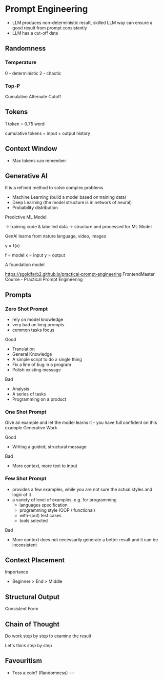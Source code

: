 # Prompt Engineering

- LLM produces non-deterministic result, skilled LLM way can ensure a good result from prompt consistently
- LLM has a cut-off date

## Randomness

### Temperature

0 - deterministic
2 - chaotic

### Top-P

Cumulative Alternate Cutoff

## Tokens

1 token = 0.75 word

cumulative tokens = input + output history

## Context Window

- Max tokens can remember

## Generative AI

It is a refined method to solve complex problems

- Machine Learning (build a model based on training data)
- Deep Learning (the model structure is in network of neural)
- Probability distribution

Predictive ML Model

-> training code & labelled data
-> structure and processed for ML Model

GenAI learns from nature language, video, images

y = f(x)

f = model
x = input
y = output

A foundation model

<https://sgoldfarb2.github.io/practical-prompt-engineering> FrontendMaster Course - Practical Prompt Engineering

## Prompts

### Zero Shot Prompt

- rely on model knowledge
- very bad on long prompts
- common tasks focus

Good

- Translation
- General Knowledge
- A simple script to do a single thing
- Fix a line of bug in a program
- Polish existing message

Bad

- Analysis
- A series of tasks
- Programming on a product

### One Shot Prompt

Give an example and let the model learns it - you have full confident on this example
Generative Work

Good

- Writing a guided, structural message

Bad

- More context, more text to input

### Few Shot Prompt

- provides a few examples, while you are not sure the actual styles and logic of it
- a variety of level of examples, e.g. for programming
  - languages specification
  - programming style (OOP / functional)
  - with-(out) test cases
  - tools selected

Bad

- More context does not necessarily generate a better result and it can be inconsistent

## Context Placement

Importance

- Beginner > End > Middle

## Structural Output

Consistent Form

## Chain of Thought

Do work step by step to examine the result

Let's think step by step

## Favouritism

- Toss a coin? (Randomness)
¬¬
